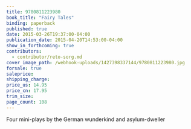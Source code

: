 ```yaml
---
title: 9780811223980
book_title: "Fairy Tales"
binding: paperback
published: true
date: 2015-03-26T19:37:00-04:00
publication_date: 2015-04-20T14:53:00-04:00
show_in_forthcoming: true
contributors:
  - contributor/reto-sorg.md
cover_image_path: /webhook-uploads/1427398337144/9780811223980.jpg
forsale: true
saleprice:
shipping_charge:
price_us: 14.95
price_cn: 17.95
trim_size:
page_count: 108
---
```

Four mini-plays by the German wunderkind and asylum-dweller

